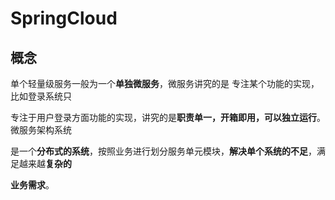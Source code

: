# SpringCloud

## 概念

单个轻量级服务一般为一个**单独微服务**，微服务讲究的是 专注某个功能的实现，比如登录系统只

专注于用户登录方面功能的实现，讲究的是**职责单一，开箱即用，可以独立运行**。微服务架构系统

是一个**分布式的系统**，按照业务进行划分服务单元模块，**解决单个系统的不足**，满足越来越**复杂的**

**业务需求**。

